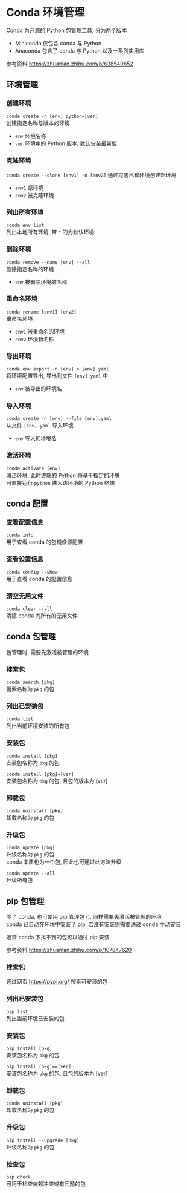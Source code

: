 # Conda 环境管理
Conda 为开源的 Python 包管理工具, 分为两个版本  
* Miniconda 仅包含 conda 与 Python
* Anaconda 包含了 conda 与 Python 以及一系列实用库

参考资料 <https://zhuanlan.zhihu.com/p/638540652>

## 环境管理
### 创建环境
`conda create -n [env] python=[ver]`  
创建指定名称与版本的环境

* `env` 环境名称
* `ver` 环境中的 Python 版本, 默认安装最新版

### 克隆环境
`conda create --clone [env1] -n [env2]`
通过克隆已有环境创建新环境

* `env1` 原环境
* `env2` 被克隆环境

### 列出所有环境
`conda env list`  
列出本地所有环境, 带 `*` 的为默认环境

### 删除环境
`conda remove --name [env] --all`  
删除指定名称的环境

* `env` 被删除环境的名称

### 重命名环境
`conda rename [env1] [env2]`  
重命名环境

* `env1` 被重命名的环境
* `env2` 环境新名称

### 导出环境
`conda env export -n [env] > [env].yaml`  
将环境配置导出, 导出到文件 `[env].yaml` 中

* `env` 被导出的环境名

### 导入环境
`conda create -n [env] --file [env].yaml`  
从文件 `[env].yaml` 导入环境

* `env` 导入的环境名

### 激活环境
`conda activate [env]`  
激活环境, 此时终端的 Python 将基于指定的环境  
可直接运行 `python` 进入该环境的 Python 终端

## conda 配置
### 查看配置信息
`conda info`  
用于查看 conda 的包镜像源配置

### 查看设置信息
`conda config --show`  
用于查看 conda 的配置信息

### 清空无用文件
`conda clear --all`  
清除 conda 内所有的无用文件

## conda 包管理
包管理时, 需要先激活被管理的环境

### 搜索包
`conda search [pkg]`  
搜索名称为 `pkg` 的包

### 列出已安装包
`conda list`  
列出当前环境安装的所有包

### 安装包
`conda install [pkg]`  
安装包名称为 `pkg` 的包  

`conda install [pkg]=[ver]`  
安装包名称为 `pkg` 的包, 且包的版本为 [ver]  

### 卸载包
`conda uninstall [pkg]`  
卸载名称为 `pkg` 的包

### 升级包
`conda update [pkg]`  
升级名称为 `pkg` 的包  
conda 本质也为一个包, 因此也可通过此方法升级

`conda update --all`  
升级所有包

## pip 包管理
除了 conda, 也可使用 pip 管理包 (), 同样需要先激活被管理的环境  
conda 已自动在环境中安装了 pip, 若没有安装则需要通过 conda 手动安装

通常 conda 下找不到的包可以通过 pip 安装

参考资料 <https://zhuanlan.zhihu.com/p/107847620>

### 搜索包
通过网页 <https://pypi.org/> 搜索可安装的包

### 列出已安装包
`pip list`  
列出当前环境已安装的包

### 安装包
`pip install [pkg]`  
安装包名称为 `pkg` 的包  

`pip install [pkg]==[ver]`  
安装包名称为 `pkg` 的包, 且包的版本为 [ver]  

### 卸载包
`conda uninstall [pkg]`  
卸载名称为 `pkg` 的包

### 升级包
`pip install --upgrade [pkg]`  
升级名称为 `pkg` 的包  

### 检查包
`pip check`  
可用于检查依赖冲突或有问题的包
